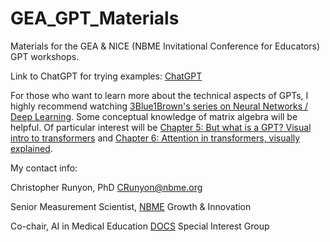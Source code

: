 # GEA_GPT_Materials
Materials for the GEA & NICE (NBME Invitational Conference for Educators) GPT workshops.

Link to ChatGPT for trying examples: [ChatGPT](https://chatgpt.com/)

For those who want to learn more about the technical aspects of GPTs, I highly recommend watching [3Blue1Brown's series on Neural Networks / Deep Learning](https://www.youtube.com/playlist?list=PLZHQObOWTQDNU6R1_67000Dx_ZCJB-3pi). Some conceptual knowledge of matrix algebra will be helpful. Of particular interest will be [Chapter 5: But what is a GPT? Visual intro to transformers](https://youtu.be/wjZofJX0v4M?si=Ase-j746fiy-2KRK) and [Chapter 6: Attention in transformers, visually explained](https://youtu.be/eMlx5fFNoYc?si=ODqjp1C4L1KRfn-L).

My contact info:

Christopher Runyon, PhD [CRunyon@nbme.org](mailto:CRunyon@nbme.org)

Senior Measurement Scientist, [NBME](https://www.nbme.org/) Growth & Innovation

Co-chair, AI in Medical Education [DOCS](https://www.directorsofclinicalskillscourses.com/) Special Interest Group
